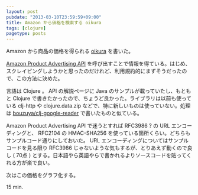 ```yaml
---
layout: post
pubdate: "2013-03-10T23:59:59+09:00"
title: Amazon から価格を検索する oikura 
tags: [clojure]
pagetype: posts
---
```

Amazon から商品の価格を得られる [oikura][bouzuya/oikura] を書いた。

[Amazon Product Advertising API][amazon-product-advertising-api] を呼び出すことで情報を得ている。はじめ、スクレイピングしようかと思ったのだけれど、利用規約的にまずそうだったので、この方法に決めた。

言語は Clojure 。 API の解説ページに Java のサンプルが載っていたし、もともと Clojure で書きたかったので、ちょうど良かった。ライブラリは以前も使っている clj-http や clojure.data.zip などで、特に新しいものは使っていない。処理は [bouzuya/clj-google-reader][bouzuya/clj-google-reader] で書いたものと似ている。

Amazon Product Advertising API で迷うとすれば RFC3986 ? の URL エンコーディングと、 RFC2104 の HMAC-SHA256 を使っている箇所くらい。どちらもサンプルコード通りにしておいた。 URL エンコーディングについてはサンプルコードを見る限り RFC3986 じゃないような気もするが、とりあえず動くので良し ( 70点 ) とする。日本語やら英語やらで書かれるよりソースコードを貼ってくれる方が楽で良い。

次はこの価格をグラフ化する。

15 min.

[amazon-product-advertising-api]: https://affiliate.amazon.co.jp/gp/advertising/api/detail/main.html
[bouzuya/oikura]: https://github.com/bouzuya/oikura
[bouzuya/clj-google-reader]: https://github.com/bouzuya/clj-google-reader

